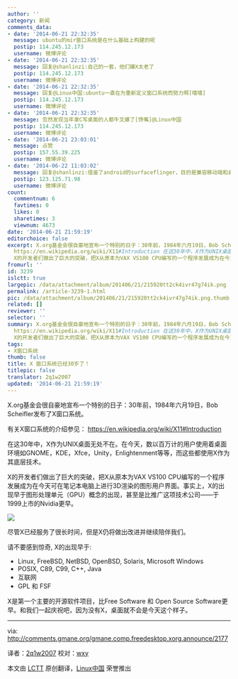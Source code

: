 ```yaml
---
author: ''
category: 新闻
comments_data:
- date: '2014-06-21 22:32:35'
  message: ubuntu的mir窗口系统是在什么基础上构建的呢
  postip: 114.245.12.173
  username: 微博评论
- date: '2014-06-21 22:32:35'
  message: 回复@shanlinzi:自己的一套，他们嫌X太老了
  postip: 114.245.12.173
  username: 微博评论
- date: '2014-06-21 22:32:35'
  message: 回复@Linux中国:ubuntu一直在为重新定义窗口系统而努力啊[嘻嘻]
  postip: 114.245.12.173
  username: 微博评论
- date: '2014-06-21 22:32:35'
  message: 忽然发现当年拿C写桌面的人都牛叉爆了[馋嘴]@Linux中国
  postip: 114.245.12.173
  username: 微博评论
- date: '2014-06-21 23:03:01'
  message: 点赞
  postip: 157.55.39.225
  username: 微博评论
- date: '2014-06-22 11:03:02'
  message: 回复@shanlinzi:借鉴了android的surfaceflinger，目的是兼容移动端和桌面
  postip: 123.125.71.98
  username: 微博评论
count:
  commentnum: 6
  favtimes: 0
  likes: 0
  sharetimes: 3
  viewnum: 4673
date: '2014-06-21 21:59:19'
editorchoice: false
excerpt: X.org基金会很自豪地宣布一个特别的日子：30年前，1984年六月19日，Bob Scheifler发布了X窗口系统。 有关X窗口系统的介绍参见：
  https://en.wikipedia.org/wiki/X11#Introduction 在这30年中，X作为UNIX桌面无处不在。在今天，数以百万计的用户使用着桌面环境如GNOME，KDE，Xfce，Unity，Enlightenment等等，而这些都使用X作为其底层技术。
  X的开发者们做出了巨大的突破，把X从原本为VAX VS100 CPU编写的一个程序发展成为在今天可在笔记本电脑上进行3D渲染的图形用户界面。事实上，X的出现早于图形处理单元（GPU）概念的出现，甚至是比推
fromurl: ''
id: 3239
islctt: true
largepic: /data/attachment/album/201406/21/215920tt2ck4ivr47g74ik.png
permalink: /article-3239-1.html
pic: /data/attachment/album/201406/21/215920tt2ck4ivr47g74ik.png.thumb.jpg
related: []
reviewer: ''
selector: ''
summary: X.org基金会很自豪地宣布一个特别的日子：30年前，1984年六月19日，Bob Scheifler发布了X窗口系统。 有关X窗口系统的介绍参见：
  https://en.wikipedia.org/wiki/X11#Introduction 在这30年中，X作为UNIX桌面无处不在。在今天，数以百万计的用户使用着桌面环境如GNOME，KDE，Xfce，Unity，Enlightenment等等，而这些都使用X作为其底层技术。
  X的开发者们做出了巨大的突破，把X从原本为VAX VS100 CPU编写的一个程序发展成为在今天可在笔记本电脑上进行3D渲染的图形用户界面。事实上，X的出现早于图形处理单元（GPU）概念的出现，甚至是比推
tags:
- X窗口系统
thumb: false
title: X 窗口系统已经30岁了！
titlepic: false
translator: 2q1w2007
updated: '2014-06-21 21:59:19'
---
```


X.org基金会很自豪地宣布一个特别的日子：30年前，1984年六月19日，Bob Scheifler发布了X窗口系统。


有关X窗口系统的介绍参见： <https://en.wikipedia.org/wiki/X11#Introduction>


在这30年中，X作为UNIX桌面无处不在。在今天，数以百万计的用户使用着桌面环境如GNOME，KDE，Xfce，Unity，Enlightenment等等，而这些都使用X作为其底层技术。


X的开发者们做出了巨大的突破，把X从原本为VAX VS100 CPU编写的一个程序发展成为在今天可在笔记本电脑上进行3D渲染的图形用户界面。事实上，X的出现早于图形处理单元（GPU）概念的出现，甚至是比推广这项技术公司——于1999上市的Nvidia更早。


![](/data/attachment/album/201406/21/215920tt2ck4ivr47g74ik.png)


尽管X已经服务了很长时间，但是X仍将做出改进并继续陪伴我们。


请不要感到惊奇, X的出现早于:


* Linux, FreeBSD, NetBSD, OpenBSD, Solaris, Microsoft Windows
* POSIX, C89, C99, C++, Java
* 互联网
* GPL 和 FSF


X是第一个主要的开源软件项目，比Free Software 和 Open Source Software更早。和我们一起庆祝吧，因为没有X，桌面就不会是今天这个样子。


 




---


via: <http://comments.gmane.org/gmane.comp.freedesktop.xorg.announce/2177>


译者：[2q1w2007](https://github.com/2q1w2007) 校对：[wxy](https://github.com/wxy)


本文由 [LCTT](https://github.com/LCTT/TranslateProject) 原创翻译，[Linux中国](http://linux.cn/) 荣誉推出